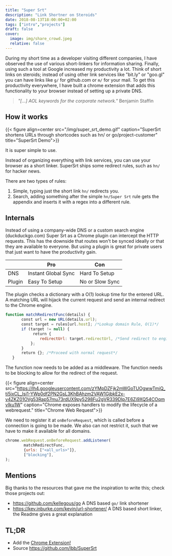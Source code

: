 ```yaml
---
title: "Super Srt"
description: "Link Shortner on Steroids"
date: 2018-08-13T18:00:00+02:00
tags: ["intro","projects"]
draft: false
cover:
  image: img/share_crowd.jpeg
  relative: false
---
```


During my short time as a developer visiting different companies, I have
observed the use of various short-linkers for information sharing. Finally,
using such a tool at Google increased my productivity a lot. Think of short
links on steroids; instead of using other link services like "bit.ly" or
"goo.gl" you can have links like `g/` for github.com or `m/` for your mail. To
get this productivity everywhere, I have built a chrome extension that adds this
functionality to your browser instead of setting up a private DNS.

> _"[...] AOL keywords for the corporate network."_
> Benjamin Staffin

## How it works

{{< figure align=center src="/img/super_srt_demo.gif" caption="SuperSrt shortens URLs through shortcodes such as hn/ or go/project-customer" title="SuperSrt Demo">}}

It is super simple to use.

Instead of organizing everything with link services, you can use your browser as
a short linker. SuperSrt ships some redirect rules, such as `hn/` for hacker
news.

There are two types of rules:

1. Simple, typing just the short link `hn/` redirects you.
2. Search, adding something after the simple `hn/Super Srt` rule gets the
   appendix and inserts it with a regex into a different rule.

## Internals

Instead of using a company-wide DNS or a custom search engine (duckduckgo.com)
Super Srt as a Chrome plugin can intercept the HTTP requests. This has the
downside that routes won't be synced ideally or that they are available to
everyone. But using a plugin is great for private users that just want to
have the productivity gain.


|      |Pro                 |Con
|------|--------------------|--------------
|DNS   |Instant Global Sync |Hard To Setup
|Plugin|Easy To Setup       |No or Slow Sync


The plugin checks a dictionary with a O(1) lookup time for the entered URL. A
matching URL will hijack the current request and send an internal redirect to
the Chrome engine.

```js
function matchRedirectFunc(details) {
       const url = new URL(details.url);
       const target = rules[url.host]; /*Lookup domain Rule, O(1)*/
       if (target != null) {
            return {
               redirectUrl: target.redirectUrl, /*Send redirect to engine*/
           };
       }
       return {}; /*Proceed with normal request*/
   }
```

The function now needs to be added as a middleware. The function needs to be
blocking to allow for the redirect of the request.

{{< figure align=center src="https://lh4.googleusercontent.com/zYMpDZFjk2mWGoTUOgwwTmiQ_ti5ixCL_Isi1-YWp0df2PN2GsL3KhBAhzm2VAW1GjbkE2x-v4ZKZ01OVg53Rap57mu73rdUX9py5298Fu2gVR339DIp7E6Zi9XQ54COqmvIku1W" caption="Chrome exposes handlers to modify the lifecycle of a webrequest." title="Chrome Web Request">}}

We need to register it at `onBeforeRequest`, which is called before a connection
is going to be made. We also can not restrict it, such that we have to make it
available for all domains.

```js
chrome.webRequest.onBeforeRequest.addListener(
        matchRedirectFunc,
        {urls: ["<all_urls>"]},
        ["blocking"],
);
```

## Mentions

Big thanks to the resources that gave me the inspiration to write this; check those
projects out:

* <https://github.com/kellegous/go> A DNS based `go/` link shortener
* <https://kev.inburke.com/kevin/url-shortener/> A DNS based short linker, the
  Readme gives a great explanation

## TL;DR

* Add the [Chrome Extension!](https://chrome.google.com/webstore/detail/super-srt/mjkmanccgpefafflmchghecahiocanfj)
* Source <https://github.com/lbb/SuperSrt>

